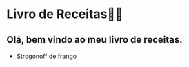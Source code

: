 # Livro de Receitas:woman_cook:

## Olá, bem vindo ao meu livro de receitas.

- Strogonoff de frango

